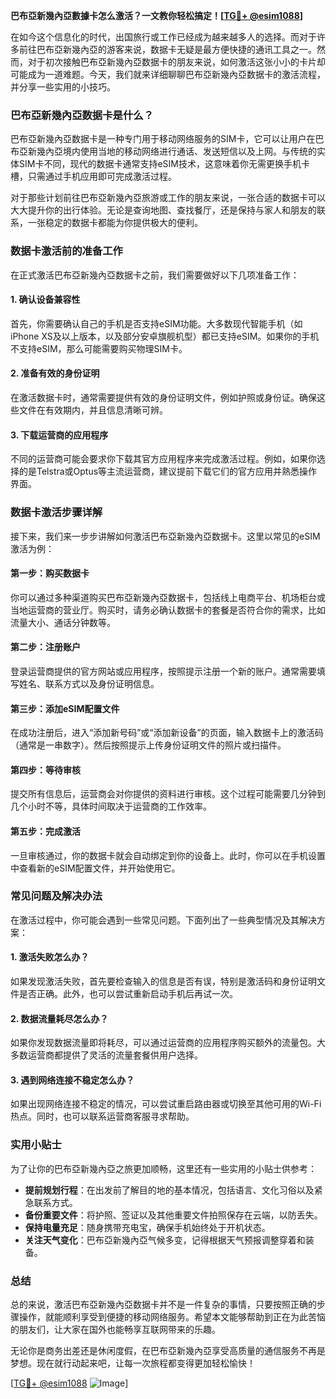 **巴布亞新幾內亞數據卡怎么激活？一文教你轻松搞定！[[TG💪+ @esim1088](https://t.me/s/esim1088)]**

在如今这个信息化的时代，出国旅行或工作已经成为越来越多人的选择。而对于许多前往巴布亞新幾內亞的游客来说，数据卡无疑是最方便快捷的通讯工具之一。然而，对于初次接触巴布亞新幾內亞数据卡的朋友来说，如何激活这张小小的卡片却可能成为一道难题。今天，我们就来详细聊聊巴布亞新幾內亞数据卡的激活流程，并分享一些实用的小技巧。

### 巴布亞新幾內亞数据卡是什么？

巴布亞新幾內亞数据卡是一种专门用于移动网络服务的SIM卡，它可以让用户在巴布亞新幾內亞境内使用当地的移动网络进行通话、发送短信以及上网。与传统的实体SIM卡不同，现代的数据卡通常支持eSIM技术，这意味着你无需更换手机卡槽，只需通过手机应用即可完成激活过程。

对于那些计划前往巴布亞新幾內亞旅游或工作的朋友来说，一张合适的数据卡可以大大提升你的出行体验。无论是查询地图、查找餐厅，还是保持与家人和朋友的联系，一张稳定的数据卡都能为你提供极大的便利。

### 数据卡激活前的准备工作

在正式激活巴布亞新幾內亞数据卡之前，我们需要做好以下几项准备工作：

#### 1. 确认设备兼容性
首先，你需要确认自己的手机是否支持eSIM功能。大多数现代智能手机（如iPhone XS及以上版本，以及部分安卓旗舰机型）都已支持eSIM。如果你的手机不支持eSIM，那么可能需要购买物理SIM卡。

#### 2. 准备有效的身份证明
在激活数据卡时，通常需要提供有效的身份证明文件，例如护照或身份证。确保这些文件在有效期内，并且信息清晰可辨。

#### 3. 下载运营商的应用程序
不同的运营商可能会要求你下载其官方应用程序来完成激活过程。例如，如果你选择的是Telstra或Optus等主流运营商，建议提前下载它们的官方应用并熟悉操作界面。

### 数据卡激活步骤详解

接下来，我们来一步步讲解如何激活巴布亞新幾內亞数据卡。这里以常见的eSIM激活为例：

#### 第一步：购买数据卡
你可以通过多种渠道购买巴布亞新幾內亞数据卡，包括线上电商平台、机场柜台或当地运营商的营业厅。购买时，请务必确认数据卡的套餐是否符合你的需求，比如流量大小、通话分钟数等。

#### 第二步：注册账户
登录运营商提供的官方网站或应用程序，按照提示注册一个新的账户。通常需要填写姓名、联系方式以及身份证明信息。

#### 第三步：添加eSIM配置文件
在成功注册后，进入“添加新号码”或“添加新设备”的页面，输入数据卡上的激活码（通常是一串数字）。然后按照提示上传身份证明文件的照片或扫描件。

#### 第四步：等待审核
提交所有信息后，运营商会对你提供的资料进行审核。这个过程可能需要几分钟到几个小时不等，具体时间取决于运营商的工作效率。

#### 第五步：完成激活
一旦审核通过，你的数据卡就会自动绑定到你的设备上。此时，你可以在手机设置中查看新的eSIM配置文件，并开始使用它。

### 常见问题及解决办法

在激活过程中，你可能会遇到一些常见问题。下面列出了一些典型情况及其解决方案：

#### 1. 激活失败怎么办？
如果发现激活失败，首先要检查输入的信息是否有误，特别是激活码和身份证明文件是否正确。此外，也可以尝试重新启动手机后再试一次。

#### 2. 数据流量耗尽怎么办？
如果你发现数据流量即将耗尽，可以通过运营商的应用程序购买额外的流量包。大多数运营商都提供了灵活的流量套餐供用户选择。

#### 3. 遇到网络连接不稳定怎么办？
如果出现网络连接不稳定的情况，可以尝试重启路由器或切换至其他可用的Wi-Fi热点。同时，也可以联系运营商客服寻求帮助。

### 实用小贴士

为了让你的巴布亞新幾內亞之旅更加顺畅，这里还有一些实用的小贴士供参考：

- **提前规划行程**：在出发前了解目的地的基本情况，包括语言、文化习俗以及紧急联系方式。
- **备份重要文件**：将护照、签证以及其他重要文件拍照保存在云端，以防丢失。
- **保持电量充足**：随身携带充电宝，确保手机始终处于开机状态。
- **关注天气变化**：巴布亞新幾內亞气候多变，记得根据天气预报调整穿着和装备。

### 总结

总的来说，激活巴布亞新幾內亞数据卡并不是一件复杂的事情，只要按照正确的步骤操作，就能顺利享受到便捷的移动网络服务。希望本文能够帮助到正在为此苦恼的朋友们，让大家在国外也能畅享互联网带来的乐趣。

无论你是商务出差还是休闲度假，在巴布亞新幾內亞享受高质量的通信服务不再是梦想。现在就行动起来吧，让每一次旅程都变得更加轻松愉快！

[[TG💪+ @esim1088](https://t.me/s/esim1088) ![Image](https://i.postimg.cc/4NQfJmqS/Snipaste-2025-05-13-00-14-12.png)]